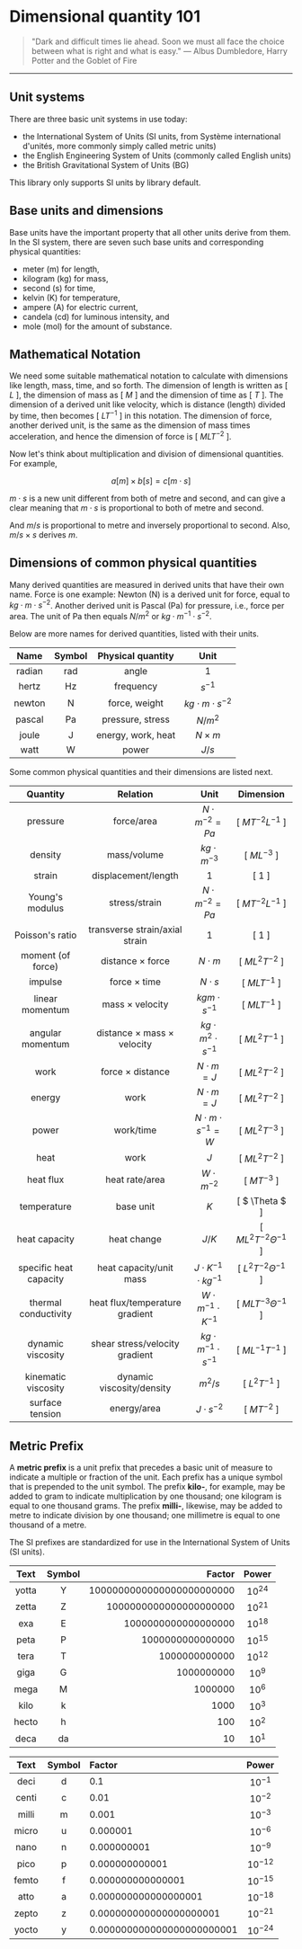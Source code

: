 # Dimensional quantity 101

>"Dark and difficult times lie ahead. Soon we must all face the choice between what is right and what is easy." ― Albus Dumbledore, Harry Potter and the Goblet of Fire

------------------------

## Unit systems


There are three basic unit systems in use today:

- the International System of Units (SI units, from Système international d'unités, more commonly simply called metric units)
- the English Engineering System of Units (commonly called English units)
- the British Gravitational System of Units (BG)

This library only supports SI units by library default.


## Base units and dimensions


Base units have the important property that all other units derive from them.
In the SI system, there are seven such base units and corresponding physical quantities:

- meter (m) for length,
- kilogram (kg) for mass,
- second (s) for time,
- kelvin (K) for temperature,
- ampere (A) for electric current,
- candela (cd) for luminous intensity, and
- mole (mol) for the amount of substance.

## Mathematical Notation


We need some suitable mathematical notation to calculate with dimensions like length, mass, time, and so forth.
The dimension of length is written as [ $L$ ], the dimension of mass as [ $M$ ]  and the dimension of time as [ $T$ ].
The dimension of a derived unit like velocity, which is distance (length) divided by time, then becomes [ $LT^{-1}$ ] in this notation. The dimension of force, another derived unit, is the same as the dimension of mass times acceleration, and hence the dimension of force is [ $MLT^{-2}$ ].

Now let's think about multiplication and division of dimensional quantities.
For example,

$$
a [m] \times b [s] = c [m \cdot s]
$$

$m \cdot s$ is a new unit different from both of metre and second, and can give a clear meaning that $m \cdot s$ is proportional to both of metre and second.

And $m / s$ is proportional to metre and inversely proportional to second.
Also, $m /s \times s$ derives $m$.



## Dimensions of common physical quantities


Many derived quantities are measured in derived units that have their own name. Force is one example: Newton (N) is a derived unit for force, equal to $kg \cdot m \cdot s^{-2}$.
Another derived unit is Pascal (Pa) for pressure, i.e., force per area.
The unit of Pa then equals $N/m^2$ or $kg \cdot m^{-1} \cdot s^{-2}$.

Below are more names for derived quantities, listed with their units.

|  Name  | Symbol | Physical quantity  |            Unit             |
| :----: | :----: | :----------------: | :-------------------------: |
| radian |  rad   |       angle        |            $1$            |
| hertz  |   Hz   |     frequency      |         $s^{-1}$          |
| newton |   N    |   force, weight    | $kg \cdot m \cdot s^{-2}$ |
| pascal |   Pa   |  pressure, stress  |          $N/m^2$          |
| joule  |   J    | energy, work, heat |       $N \times m$        |
|  watt  |   W    |       power        |           $J/s$           |

Some common physical quantities and their dimensions are listed next.

|        Quantity        |                   Relation                   |               Unit               |           Dimension           |
| :--------------------: | :------------------------------------------: | :------------------------------: | :---------------------------: |
|        pressure        |                  force/area                  |      $N \cdot m^{-2}=Pa$       |     [ $MT^{-2}L^{-1}$ ]     |
|        density         |                 mass/volume                  |       $kg \cdot m^{-3}$        |        [ $ML^{-3}$ ]        |
|         strain         |             displacement/length              |              $1$               |           [ $1$ ]           |
|    Young's modulus     |                stress/strain                 |      $N \cdot m^{-2}=Pa$       |     [ $MT^{-2}L^{-1}$ ]     |
|    Poisson's ratio     |        transverse strain/axial strain        |              $1$               |           [ $1$ ]           |
|   moment (of force)    |          distance $\times$ force           |          $N \cdot m$           |      [ $ML^2T^{-2}$ ]       |
|        impulse         |            force $\times$ time             |          $N \cdot s$           |       [ $MLT^{-1}$ ]        |
|    linear momentum     |           mass $\times$ velocity           |      $kg m \cdot s^{-1}$       |       [ $MLT^{-1}$ ]        |
|    angular momentum    | distance $\times$ mass $\times$ velocity |  $kg \cdot m^2 \cdot s^{-1}$   |      [ $ML^2T^{-1}$ ]       |
|          work          |          force $\times$ distance           |         $N \cdot m=J$          |      [ $ML^2T^{-2}$ ]       |
|         energy         |                     work                     |         $N \cdot m=J$          |      [ $ML^2T^{-2}$ ]       |
|         power          |                  work/time                   |   $N \cdot m \cdot s^{-1}=W$   |      [ $ML^2T^{-3}$ ]       |
|          heat          |                     work                     |              $J$               |      [ $ML^2T^{-2}$ ]       |
|       heat flux        |                heat rate/area                |        $W \cdot m^{-2}$        |        [ $MT^{-3}$ ]        |
|      temperature       |                  base unit                   |              $K$               |       [ $ \Theta $ ]        |
|     heat capacity      |                 heat change                  |             $J/K$              | [ $ML^2T^{-2}\Theta^{-1}$ ] |
| specific heat capacity |           heat capacity/unit mass            | $J \cdot K^{-1} \cdot kg^{-1}$ | [ $L^2T^{-2}\Theta^{-1}$ ]  |
|  thermal conductivity  |        heat flux/temperature gradient        | $W \cdot m^{-1} \cdot K^{-1}$  |  [ $MLT^{-3}\Theta^{-1}$ ]  |
|   dynamic viscosity    |        shear stress/velocity gradient        | $kg \cdot m^{-1} \cdot s^{-1}$ |     [ $ML^{-1}T^{-1}$ ]     |
|  kinematic viscosity   |          dynamic viscosity/density           |            $m^2/s$             |       [ $L^2T^{-1}$ ]       |
|    surface tension     |                 energy/area                  |        $J \cdot s^{-2}$        |        [ $MT^{-2}$ ]        |

## Metric Prefix


A **metric prefix** is a unit prefix that precedes a basic unit of measure to indicate a multiple or fraction of the unit.
Each prefix has a unique symbol that is prepended to the unit symbol.
The prefix **kilo-**, for example, may be added to gram to indicate multiplication by one thousand; one kilogram is equal to one thousand grams.
The prefix **milli-**, likewise, may be added to metre to indicate division by one thousand; one millimetre is equal to one thousand of a metre.

The SI prefixes are standardized for use in the International System of Units (SI units). 

| Text  | Symbol |                    Factor |   Power   |
| :---: | :----: | ------------------------: | :-------: |
| yotta |   Y    | 1000000000000000000000000 | $10^{24}$ |
| zetta |   Z    |    1000000000000000000000 | $10^{21}$ |
|  exa  |   E    |       1000000000000000000 | $10^{18}$ |
| peta  |   P    |          1000000000000000 | $10^{15}$ |
| tera  |   T    |             1000000000000 | $10^{12}$ |
| giga  |   G    |                1000000000 | $10^9$  |
| mega  |   M    |                   1000000 | $10^6$  |
| kilo  |   k    |                      1000 | $10^3$  |
| hecto |   h    |                       100 | $10^2$  |
| deca  |   da   |                        10 | $10^1$  |


| Text  | Symbol | Factor                     |    Power     |
| :---: | :----: | :------------------------- | :----------: |
| deci  |   d    | 0.1                        | $10^{-1}$  |
| centi |   c    | 0.01                       | $10^{-2}$  |
| milli |   m    | 0.001                      | $10^{-3}$  |
| micro |   u    | 0.000001                   | $10^{-6}$  |
| nano  |   n    | 0.000000001                | $10^{-9}$  |
| pico  |   p    | 0.000000000001             | $10^{-12}$ |
| femto |   f    | 0.000000000000001          | $10^{-15}$ |
| atto  |   a    | 0.000000000000000001       | $10^{-18}$ |
| zepto |   z    | 0.000000000000000000001    | $10^{-21}$ |
| yocto |   y    | 0.000000000000000000000001 | $10^{-24}$ |
